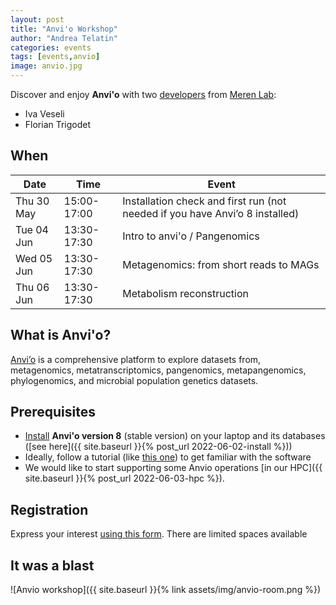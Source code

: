 ```yaml
---
layout: post
title: "Anvi'o Workshop"
author: "Andrea Telatin"
categories: events
tags: [events,anvio]
image: anvio.jpg
---
```


Discover and enjoy **Anvi'o** with two [developers](https://merenlab.org/people/) from [Meren Lab](https://merenlab.org/):

* Iva Veseli
* Florian Trigodet

## When

Date       | Time        | Event
-----------|-------------|----------------------------------------------------------------------------------------------------
Thu 30 May | 15:00-17:00 | Installation check and first run (not needed if you have Anvi’o 8 installed)
Tue 04 Jun | 13:30-17:30 | Intro to anvi'o / Pangenomics
Wed 05 Jun | 13:30-17:30 | Metagenomics: from short reads to MAGs
Thu 06 Jun | 13:30-17:30 | Metabolism reconstruction

## What is Anvi'o?

[Anvi’o](https://anvio.org/) is a comprehensive platform to explore datasets from, metagenomics, metatranscriptomics, pangenomics, metapangenomics, phylogenomics, and microbial population genetics datasets.

## Prerequisites

* [Install](https://anvio.org/install/) **Anvi'o version 8** (stable version) on your laptop and its databases ([see here]({{ site.baseurl }}{% post_url 2022-06-02-install %}))
* Ideally, follow a tutorial (like [this one](https://merenlab.org/tutorials/read-recruitment/)) to get familiar with the software
* We would like to start supporting some Anvio operations [in our HPC]({{ site.baseurl }}{% post_url 2022-06-03-hpc %}).

## Registration

Express your interest [using this form](https://forms.office.com/e/y3y8Rrw84D).
There are limited spaces available

## It was a blast

![Anvio workshop]({{ site.baseurl }}{% link assets/img/anvio-room.png %})
